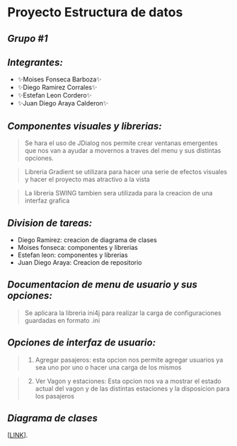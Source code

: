 # Proyecto Estructura de datos
## _Grupo #1_
## _Integrantes:_
- ✨Moises Fonseca Barboza✨
- ✨Diego Ramirez Corrales✨
- ✨Estefan Leon Cordero✨ 
- ✨Juan Diego Araya Calderon✨
## _Componentes visuales y librerias:_
>Se hara el uso de JDialog nos permite crear
>ventanas emergentes que nos van a ayudar a movernos a 
>traves del menu y sus distintas opciones.

>Libreria Gradient se utilizara para hacer una serie de efectos
>visuales y hacer el proyecto mas atractivo a la vista

>La libreria SWING tambien sera utilizada para la creacion de una interfaz grafica


## _Division de tareas:_
- Diego Ramirez: creacion de diagrama de clases
- Moises fonseca: componentes y librerias
- Estefan leon: componentes y librerias
- Juan Diego Araya: Creacion de repositorio

## _Documentacion de menu de usuario y sus opciones:_
>Se aplicara la libreria ini4j para realizar
>la carga de configuraciones guardadas en formato .ini

## _Opciones de interfaz de usuario:_
>1) Agregar pasajeros: esta opcion nos permite agregar usuarios
>ya sea uno por uno o hacer una carga de los mismos

>2) Ver Vagon y estaciones: Esta opcion nos va a mostrar el estado actual del
>vagon y de las distintas estaciones y la disposicion para los pasajeros 

## _Diagrama de clases_

[[LINK](https://viewer.diagrams.net/?tags=%7B%7D&highlight=0000ff&edit=_blank&layers=1&nav=1&title=diagrama_estructura.drawio#R7Z1bc9o4GIZ%2FTWa6F9nBNqdcEsipmyYkpOnedQQWoNa2vLJIQn79SlgyGAkwFNsZRzOdFgvjg573k76D7J44Xf%2FtioBw%2Bg270Duxa%2B7bidM7se2zM4f9zRvmcUPTacYNE4LcuMlaNgzQOxSNNdE6Qy6MUjtSjD2KwnTjCAcBHNFUGyAEv6Z3G2MvfdYQTKDSMBgBT239gVw6jVvbdmvZfg3RZCrPbDXP4m98IHcWdxJNgYtfV5qcixOnSzCm8Sf%2FrQs93neyX37czH94t7%2BbV18fov%2FA9%2FN%2Fnu6eT%2BODXe7zk%2BQWCAzowYd%2B%2Fz2%2BvH6u%2F%2Fo37F8%2BvNauOsOvp6eC5QvwZqK%2Fuh6IIGvqYg%2BI%2B6Zz2ZnRK%2FI9ELCt8zEO6EB8U2PbwEOTgH0esWuEhDW8QEIR49ARX1AcstbRFHnuLZjjGb%2BTiILRb7l1PsUEvbPDAo99ZbEG9jWhQlJ2M7XHgP9SnJrAiO3Tl91jJU23IKJinxH2PBBGaLi4YL6LD8gEBeeYUuzLA%2BFZ4EJXbCW8FxuU4N%2BJgvjvM0IR8HhvwLcVSQpIVxD7kJI520V82xByE%2FZWb4vt16V6raZom64o13HawmqExUySQydne2QWBoKJB5ens5z0%2BZys57Ob6dMBj3EPAIXnvBejVS2yDyt3umxaKHQPtbYUtfYJemGnZI132MXsn0uOAyZ4VrTLup%2Bu6NSDY7pRpVEIRiiY3C726dWXLY%2Fi%2FnkTZr8dewuFTJHrwmChIAooGCZWEWIU0EUHNc7ZH9aN3drfjZMGu6Au27aW2%2BwP353QLg6Y2ABaqAoyBb9CrmKN3rZa9G69zdMc9%2BW9Kq8U6H2ptndT%2Fc7mCx9XkeqWIWdKfU98zIt9wy6Z%2FZnCXiHsocV8I3rD0o7FO%2FD7DCQ%2FnOT9xOXQO7UUTTiqJhwNfw8ModfHEaII8%2BOTeN81XZRl0K12NqgS%2FtGhWpZCtT8bemi0NOgrSMeLkfrLX1W06rzQJpN1aQYr3foVtqFk%2B4LZT%2B3aoNps045vXqAbBc7KwB2Go%2FqQdLoPD9cvTh%2B9hejUVkFrjHi2mJirCbrcqdlqFzg3P7aCafQyG0x7IQtc5vP%2BZf9Rp4DE1IcshIcgYJ9g9MxAASYBfiGOVauiFDbAy8p9s%2B9dyzhX52bmluqB9dXx3Jh5btGXUy9bAZr4K1ZA1z7p1KQO5MY1GEFyiTxg1JBHLF6gf6ef9nf77h0KWRcRzr8jZWFUcEwVtEt3%2FuzNKhhQwuDwI%2FghQT4iI2wGgzxk4FgFeoB6GTiKDOLygJwM4hHBFAnkRmFFAltm6bdUCRJdpLQi%2FY1KVAn0qq2rg1eSUE5Grx6glUwoq4rbbtp%2FUifQKyy30aixhWvimxB%2B3k7lsB46FR0JvqZQUCz8egb4AzSZobj8ZwRwZAFoigoFW7%2B6VEFh%2FIlKRUfCatXU9IOW6zGKRfprVov6sXsZKgHHBFI%2Ba%2FNUY8WMOz%2B%2BmjpCwXarppfWC0aR4JqAdtlW9SDvKBwdi7imblAs8YZq0Zq6wTMkaMzAkR6KRoDDcYEb55QM%2BIP8c00toWAfbfNqwj4yqwnLWU3YXEsUtLIG7rLSX91EQT3DesIu8sEnThPUDyhhHMb7eKOQWVOWA9asKwVzixPksmizGiE%2FyLposFjjbajlx%2FVoAYTMlyAVDAIPcRMPYFzkEkI9Y3snYxdGlcV81ETeAfxLX1nYUKuKaq5HFpf78UoTI4LjiqDIxYXaa26qseJIxIq3iEVqPcz73USMJZSWz9IRXKtuSsuJarektgIRMDI%2F%2Fv0zh4zNY4SMxSaumjsfQVtUJORTaNXLUB51OtpfAKVXl1tqcKkw%2Fuw5g%2F2xZq0Z55YzaO2OJm%2BCiN0P6IMI%2FILkE9cW98eriyQLNtvdkeTFGyUQkArzPSRtcADsIgvJ2seRTP5vr6eRtnD%2FGLVjLWTVEUsqiMKCFZomJlyPCXcoY3OYuLmK2NodE1ptTYxWrZeSaCWrlpvCJHbgpsvmIBe4n3MQ2mzje9UPdcrKbQiy1JWmEqh87CHJUt5hf0jUNJVhm72IWCxbNesYqo8GXPApgEVUP%2B9ZQMX62uDNhlf34pFi8WrSc1vw9lh3oED1KAzfPcrDxQJW%2FcOLYOazlmQVIWUO0pfBDeuuu%2FtKribMja6uMFwsXdWVEnS5yTKsF3c%2Fu%2Fe3Hd5ny%2FCON3a%2B3dzds%2Bbu%2Ff23%2Fu3FU6dn2O%2FFXlcULpa9ycDmgFVX5tVhPUYGVv8OGTUDKwP6ZzDBqm9lovn8o%2Fl6Ori2zrLmcStV4NXrVZNRVj1IbvDcg%2ByM6IxJycwyaXP%2FEIVe%2FfWpsb2ZZf4Ya9bybX6zjBrW34j1Y4tZpppvJ8mNZ%2BaHQvOzUzUSkG6DjN6N51BGHWDtaSK7ZlwHqVlHjWD6qUKAzB4n%2BSdeoDZjUsrkP67r4KiRjHEd%2Fhhr6a6Dozr80nWQdmq8h72Qlu89OJteW2bXrggYmyUEZbgOTs1kHTYKVn1j2ZsZcNbs%2BQO7BiarkAPW8l0DNatgrDIzvg%2FgBqirAaQb8EQ0yzqMF5C%2FFyBXaAiRnFnGCUjkqq5tMMPNujV%2FYCfAvHYkB6ylOwF1NatnrDIzvjydALa5%2FL9X40F4%2BR%2FYOhf%2FAw%3D%3D)].

